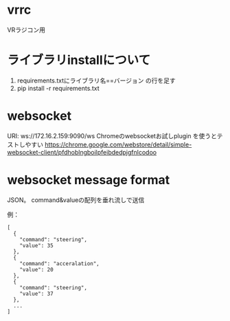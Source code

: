 # vrrc
VRラジコン用

# ライブラリinstallについて
1. requirements.txtにライブラリ名==バージョン の行を足す
2. pip install -r requirements.txt

# websocket
URI: ws://172.16.2.159:9090/ws
Chromeのwebsocketお試しplugin を使うとテストしやすい
https://chrome.google.com/webstore/detail/simple-websocket-client/pfdhoblngboilpfeibdedpjgfnlcodoo

# websocket message format
JSON。
command&valueの配列を垂れ流しで送信

例：
```
[
  {
    "command": "steering",
    "value": 35
  },
  {
    "command": "acceralation",
    "value": 20
  },
  {
    "command": "steering",
    "value": 37
  },
  ...
]
```
